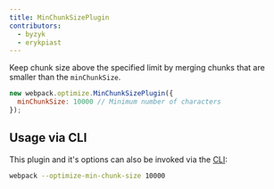 ```yaml
---
title: MinChunkSizePlugin
contributors:
  - byzyk
  - erykpiast
---
```


Keep chunk size above the specified limit by merging chunks that are smaller than the `minChunkSize`.

``` js
new webpack.optimize.MinChunkSizePlugin({
  minChunkSize: 10000 // Minimum number of characters
});
```

## Usage via CLI

This plugin and it's options can also be invoked via the [CLI](/api/cli/):

```bash
webpack --optimize-min-chunk-size 10000
```

